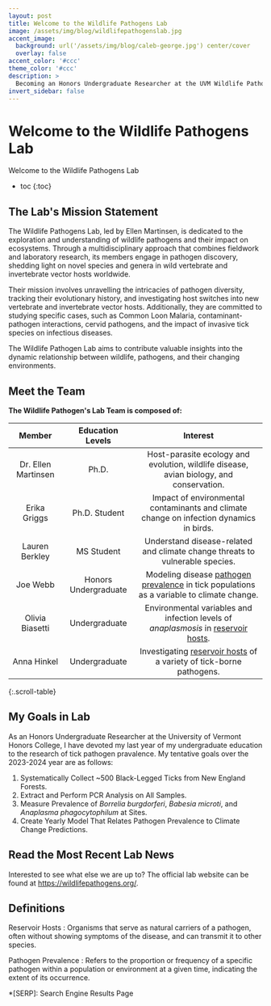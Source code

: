 ```yaml
---
layout: post
title: Welcome to the Wildlife Pathogens Lab
image: /assets/img/blog/wildlifepathogenslab.jpg
accent_image: 
  background: url('/assets/img/blog/caleb-george.jpg') center/cover
  overlay: false
accent_color: '#ccc'
theme_color: '#ccc'
description: >
  Becoming an Honors Undergraduate Researcher at the UVM Wildlife Pathogens Lab.
invert_sidebar: false
---
```


# Welcome to the Wildlife Pathogens Lab

Welcome to the Wildlife Pathogens Lab

* toc
{:toc}


## The Lab's Mission Statement
The Wildlife Pathogens Lab, led by Ellen Martinsen, is dedicated to the exploration and understanding of wildlife pathogens and their impact on ecosystems. Through a multidisciplinary approach that combines fieldwork and laboratory research, its members engage in pathogen discovery, shedding light on novel species and genera in wild vertebrate and invertebrate vector hosts worldwide. 

Their mission involves unravelling the intricacies of pathogen diversity, tracking their evolutionary history, and investigating host switches into new vertebrate and invertebrate vector hosts. Additionally, they are committed to studying specific cases, such as Common Loon Malaria, contaminant-pathogen interactions, cervid pathogens, and the impact of invasive tick species on infectious diseases. 

The Wildlife Pathogen Lab aims to contribute valuable insights into the dynamic relationship between wildlife, pathogens, and their changing environments.

## Meet the Team
**The Wildlife Pathogen's Lab Team is composed of:**

|      **Member**     | **Education Levels** |                                                **Interest**                                                |
|:-------------------:|:--------------------:|:----------------------------------------------------------------------------------------------------------:|
| Dr. Ellen Martinsen | Ph.D.                | Host-parasite ecology and evolution, wildlife disease, avian biology, and conservation.                    |
| Erika Griggs        | Ph.D. Student        | Impact of environmental contaminants and climate change on infection dynamics in birds.                    |
| Lauren Berkley      | MS Student           | Understand disease-related and climate change threats to vulnerable species.                               |
| Joe Webb            | Honors Undergraduate | Modeling disease [pathogen prevalence](#definitions) in tick populations as a variable to climate change. |
| Olivia Biasetti     | Undergraduate        | Environmental variables and infection levels of *anaplasmosis* in [reservoir hosts](#definitions).        |
| Anna Hinkel         | Undergraduate        | Investigating [reservoir hosts](#definitions) of a variety of tick-borne pathogens.                       |
{:.scroll-table}

## My Goals in Lab
As an Honors Undergraduate Researcher at the University of Vermont Honors College, I have devoted my last year of my undergraduate education to the research of tick pathogen pravalence. My tentative goals over the 2023-2024 year are as follows:

1.  Systematically Collect ~500 Black-Legged Ticks from New England Forests.
1.  Extract and Perform PCR Analysis on All Samples.
1.  Measure Prevalence of *Borrelia burgdorferi*, *Babesia microti*, and *Anaplasma phagocytophilum* at Sites.
1.  Create Yearly Model That Relates Pathogen Prevalence to Climate Change Predictions.

## Read the Most Recent Lab News
Interested to see what else we are up to? The official lab website can be found at https://wildlifepathogens.org/.

## Definitions
Reservoir Hosts
: Organisms that serve as natural carriers of a pathogen, often without showing symptoms of the disease, and can transmit it to other species.

Pathogen Prevalence
: Refers to the proportion or frequency of a specific pathogen within a population or environment at a given time, indicating the extent of its occurrence.



*[SERP]: Search Engine Results Page
